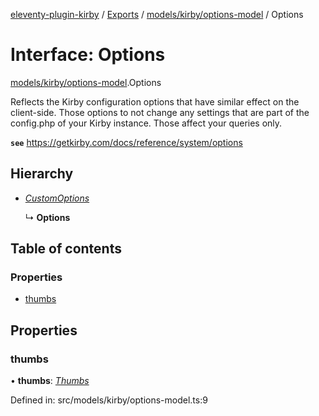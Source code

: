 [eleventy-plugin-kirby](../../../README.md) / [Exports](../../../modules.md) / [models/kirby/options-model](../../../modules/models_kirby_options_model.md) / Options

# Interface: Options

[models/kirby/options-model](../../../modules/models_kirby_options_model.md).Options

Reflects the Kirby configuration options that have similar
effect on the client-side. Those options to not change any
settings that are part of the config.php of your Kirby instance.
Those affect your queries only.

**`see`** https://getkirby.com/docs/reference/system/options

## Hierarchy

* [*CustomOptions*](options-model.customoptions.md)

  ↳ **Options**

## Table of contents

### Properties

- [thumbs](options-model.options.md#thumbs)

## Properties

### thumbs

• **thumbs**: [*Thumbs*](options-model.thumbs.md)

Defined in: src/models/kirby/options-model.ts:9
